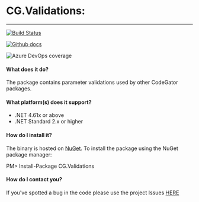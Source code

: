 # CG.Validations: 
---
[![Build Status](https://dev.azure.com/codegator/CG.Validations/_apis/build/status/CodeGator.CG.Validations?branchName=master)](https://dev.azure.com/codegator/CG.Validations/_build/latest?definitionId=1&branchName=master)

[![Github docs](https://img.shields.io/static/v1?label=Documentation&message=online&color=blue)](https://codegator.github.io/CG.Validations/)

![Azure DevOps coverage](https://img.shields.io/azure-devops/coverage/codegator/CG.Validations/1)

#### What does it do?
The package contains parameter validations used by other CodeGator packages.

#### What platform(s) does it support?
* .NET 4.61x or above
* .NET Standard 2.x or higher

#### How do I install it?
The binary is hosted on [NuGet](https://www.nuget.org/packages/CG.Validations/). To install the package using the NuGet package manager:

PM> Install-Package CG.Validations

#### How do I contact you?
If you've spotted a bug in the code please use the project Issues [HERE](https://github.com/CodeGator/CG.Validations/issues)


